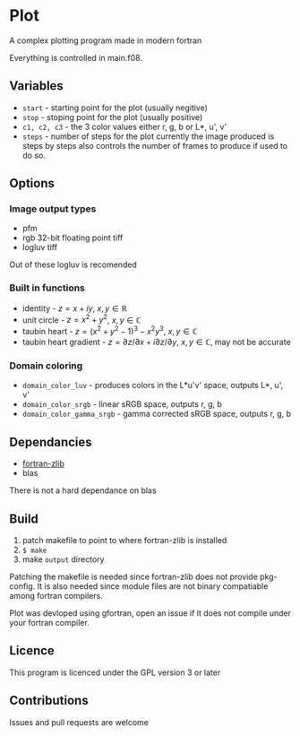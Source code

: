 # Plot

A complex plotting program made in modern fortran

Everything is controlled in main.f08.

## Variables
* `start` - starting point for the plot \(usually negitive\)
* `stop` - stoping point for the plot \(usually positive\)
* `c1, c2, c3` - the 3 color values either r, g, b or L\*, u', v'
* `steps` - number of steps for the plot
currently the image produced is steps by steps
also controls the number of frames to produce if used to do so.

## Options

### Image output types
* pfm
* rgb 32-bit floating point tiff 
* logluv tiff

Out of these logluv is recomended

### Built in functions
* identity - $z = x + iy$, $x, y \in \mathbb{R}$
* unit circle - $z = x^{2} + y^{2}$, $x, y \in \mathbb{C}$
* taubin heart - $z = (x^{2} + y^{2} - 1)^{3} - x^{2}y^{3}$, $x ,y \in \mathbb{C}$
* taubin heart gradient - $z = \partial z/\partial x + i \partial z/\partial y$, $x, y \in \mathbb{C}$, may not be accurate

### Domain coloring
* `domain_color_luv` - produces colors in the L\*u'v' space, outputs L\*, u', v'
* `domain_color_srgb` - linear sRGB space, outputs r, g, b
* `domain_color_gamma_srgb` - gamma corrected sRGB space, outputs r, g, b

## Dependancies

* [fortran-zlib](https://github.com/interkosmos/fortran-zlib)
* blas

There is not a hard dependance on blas

## Build

1. patch makefile to point to where fortran-zlib is installed
2. `$ make`
3. make `output` directory

Patching the makefile is needed since fortran-zlib does not provide pkg-config. It is also needed since module files are not binary compatiable among fortran compilers.

Plot was devloped using gfortran, open an issue if it does not compile under your fortran compiler.

## Licence

This program is licenced under the GPL version 3 or later

## Contributions

Issues and pull requests are welcome

